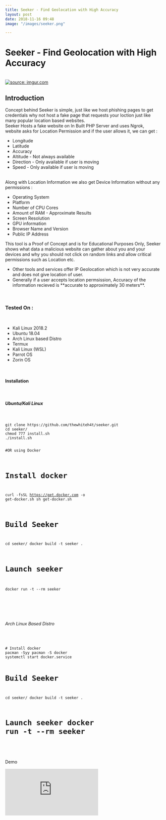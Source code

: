 ```yaml
---
title: Seeker - Find Geolocation with High Accuracy
layout: post
date: 2018-11-16 09:48
image: "/images/seeker.png"

---
```

<h1 class="cyan-text title">Seeker - Find Geolocation with High Accuracy</h1>
<br>
<a href="https://imgur.com/cg82a8k"><img class="responsive-img z-depth-5" src="https://i.imgur.com/cg82a8k.png" title="source: imgur.com" /></a>
<br>
<h2 class="cyan-text subtitle">Introduction</h2>
<p class="content white-text">
Concept behind Seeker is simple, just like we host phishing pages to  get credentials why not host a fake page that requests your loction just  like many popular location based websites.
<br>
Seeker Hosts a fake website on In Built PHP Server and uses Ngrok, website asks for Location Permission and if the user allows it, we can get :
<br>
<ul class="browser-default">
<li>Longitude</li>
<li>Latitude</li>
<li>Accuracy</li>
<li>Altitude - Not always available</li>
<li>Direction - Only available if user is moving</li>
<li>Speed - Only available if user is moving</li>
</ul>
<br>
Along with Location Information we also get Device Information without any permissions :
<br>
<ul class="browser-default">
<li>Operating System</li>
<li>Platform</li>
<li>Number of CPU Cores</li>
<li>Amount of RAM - Approximate Results</li>
<li>Screen Resolution</li>
<li>GPU information</li>
<li>Browser Name and Version</li>
<li>Public IP Address</li>
</ul>
This tool is a Proof of Concept and is for Educational Purposes  Only, Seeker shows what data a malicious website can gather about you  and your devices and why you should not click on random links and allow  critical permissions such as Location etc.
<br>
<ul class="browser-default">
<li>Other tools and services offer IP Geolocation which is not very accurate and does not give location of user.</li>
<li>Generally if a user accepts location permsission, Accuracy of the information recieved is **accurate to approximately 30 meters**.</li>
</ul>
<br>
<h3 class="cyan-text subtitle">Tested On :</h3>
<br>
<ul class="browser-default">
<li>Kali Linux 2018.2</li>
<li>Ubuntu 18.04</li>
<li>Arch Linux based Distro</li>
<li>Termux</li>
<li>Kali Linux (WSL)</li>
<li>Parrot OS</li>
<li>Zorin OS</li>
</ul>
<br>
<h4 class="cyan-text subtitle">Installation</h4>
<br>
<h5 class="cyan-text subtitle">Ubuntu/Kali Linux</h5>
<br>
<pre><code class="grey darken-4 red-text">git clone https://github.com/thewhiteh4t/seeker.git
cd seeker/
chmod 777 install.sh
./install.sh

#OR using Docker

# Install docker
curl -fsSL https://get.docker.com -o get-docker.sh
sh get-docker.sh

# Build Seeker
cd seeker/
docker build -t seeker .

# Launch seeker
docker run -t --rm seeker
</code></pre>
<br>
<script id="asciicast-195052" src="https://asciinema.org/a/195052.js" async></script>
<br>
<h6 class="cyan-text subtitle">Arch Linux Based Distro</h6>
<br>
<pre><code class="grey darken-4 red-text"># Install docker
pacman -Syy pacman -S docker
systemctl start docker.service

# Build Seeker
cd seeker/
docker build -t seeker .

# Launch seeker docker run -t --rm seeker
</code></pre>
<br>
<h7 class="cyan-text subtitle">Demo</h7>
<br>
<div class="video-container">
<iframe src="https://www.youtube.com/embed/ggUGPq4cjSM" frameborder="0" allow="accelerometer; autoplay; encrypted-media; gyroscope; picture-in-picture" allowfullscreen></iframe>
 </div>
